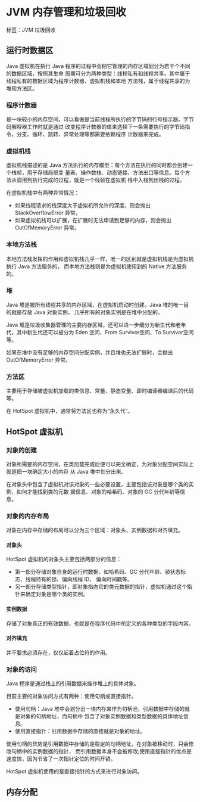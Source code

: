 # JVM 内存管理和垃圾回收

标签：JVM 垃圾回收

## 运行时数据区

Java 虚拟机在执行 Java 程序的过程中会把它管理的内存区域划分为若干个不同的数据区域，按照其生命
周期可分为两种类型：线程私有和线程共享。其中属于线程私有的数据区域为程序计数器、虚拟机栈和本地
方法栈，属于线程共享的为堆和方法区。

### 程序计数器

是一块较小的内存空间，可以看做是当前线程所执行的字节码的行号指示器。字节码解释器工作时就是通过
改变程序计数器的值来选择下一条需要执行的字节码指令，分支、循环、跳转、异常处理等都需要依赖程序
计数器来完成。

### 虚拟机栈

虚拟机栈描述的是 Java 方法执行的内存模型：每个方法在执行的同时都会创建一个栈帧，用于存储局部变
量表、操作数栈、动态链接、方法出口等信息。每个方法从调用到执行完成的过程，就是一个栈帧在虚拟机
栈中入栈到出栈的过程。

在虚拟机栈中有两种异常情况：
- 如果线程请求的栈深度大于虚拟机所允许的深度，则会抛出 StackOverflowError 异常。
- 如果虚拟机栈可以扩展，在扩展时无法申请到足够的内存，则会抛出 OutOfMemoryError 异常。

### 本地方法栈

本地方法栈发挥的作用和虚拟机栈几乎一样，唯一的区别就是虚拟机栈是为虚拟机执行 Java 方法服务的，
而本地方法栈则是为虚拟机使用到的 Native 方法服务的。

### 堆

Java 堆是被所有线程共享的内存区域，在虚拟机启动时创建。Java 堆的唯一目的就是存放 Java 对象实例，
几乎所有的对象实例是在堆中分配的。

Java 堆是垃圾收集器管理的主要内存区域，还可以进一步细分为新生代和老年代，其中新生代还可以被分为
Eden 空间、From Survivor空间、To Survivor空间等。

如果在堆中没有足够的内存空间分配实例，并且堆也无法扩展时，会抛出 OutOfMemoryError 异常。

### 方法区

主要用于存储被虚拟机加载的类信息、常量、静态变量、即时编译器编译后的代码等。

在 HotSpot 虚拟机中，通常将方法区也称为“永久代”。

## HotSpot 虚拟机

### 对象的创建

对象所需要的内存空间，在类加载完成后便可以完全确定，为对象分配空间实际上就是把一块确定大小的内存
从 Java 堆中划分出来。

在对象头中包含了虚拟机对该对象的一些必要设置，主要包括该对象是哪个类的实例、如何才能找到类的元数
据信息、对象的哈希码、对象的 GC 分代年龄等信息。

### 对象的内存布局

对象在内存中存储的布局可以分为三个区域：对象头、实例数据和对齐填充。

#### 对象头

HotSpot 虚拟机的对象头主要包括两部分的信息：
- 第一部分存储对象自身的运行时数据，如哈希码、GC 分代年龄、锁状态标志、线程持有的锁、偏向线程 ID、
偏向时间戳等。
- 另一部分存储类型指针，即对象指向它的类元数据的指针，虚拟机通过这个指针来确定对象是哪个类的实例。

#### 实例数据

存储了对象真正的有效数据，也就是在程序代码中所定义的各种类型的字段内容。

#### 对齐填充

并不要求必须存在，仅仅起着占位符的作用。

### 对象的访问

Java 程序是通过栈上的引用数据来操作堆上的具体对象。

目前主要的对象访问方式有两种：使用句柄或直接指针。
- 使用句柄：Java 堆中会划分出一块内存来作为句柄池，引用数据中存储的就是对象的句柄地址，而句柄中
包含了对象实例数据和类型数据的具体地址信息。
- 使用直接指针：引用数据中存储的直接就是对象的地址。

使用句柄的优势是引用数据中存储的是稳定的句柄地址，在对象被移动时，只会修改句柄中的实例数据的指针，
而引用数据本身不会被修改;使用直接指针的优点是速度快，因为节省了一次指针定位的时间开销。

HotSpot 虚拟机使用的是直接指针的方式来进行对象访问。

## 内存分配

